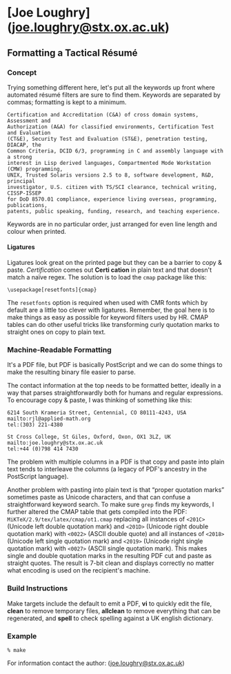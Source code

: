 [Joe Loughry] (joe.loughry@stx.ox.ac.uk)
============

Formatting a Tactical Résumé
----------------------------

### Concept
Trying something different here, let's put all the keywords up front where automated résumé filters
are sure to find them.  Keywords are separated by commas; formatting is kept to a minimum.

	Certification and Accreditation (C&A) of cross domain systems, Assessment and
	Authorization (A&A) for classified environments, Certification Test and Evaluation
	(CT&E), Security Test and Evaluation (ST&E), penetration testing, DIACAP, the
	Common Criteria, DCID 6/3, programming in C and assembly language with a strong
	interest in Lisp derived languages, Compartmented Mode Workstation (CMW) programming,
	UNIX, Trusted Solaris versions 2.5 to 8, software development, R&D, principal
	investigator, U.S. citizen with TS/SCI clearance, technical writing, CISSP-ISSEP
	for DoD 8570.01 compliance, experience living overseas, programming, publications,
	patents, public speaking, funding, research, and teaching experience.

Keywords are in no particular order, just arranged for even line length and colour when printed.

#### Ligatures
Ligatures look great on the printed page but they can be a barrier to copy & paste.  *Certification*
comes out **Certi cation** in plain text and that doesn't match a naïve regex.  The solution is to
load the `cmap` package like this:

    \usepackage[resetfonts]{cmap}

The `resetfonts` option is required when used with CMR fonts which by default are a little too
clever with ligatures.  Remember, the goal here is to make things as easy as possible for keyword
filters used by HR.  CMAP tables can do other useful tricks like transforming curly quotation marks
to straight ones on copy to plain text.

### Machine-Readable Formatting
It's a PDF file, but PDF is basically PostScript and we can do some things to make the resulting
binary file easier to parse.

The contact information at the top needs to be formatted better, ideally in a way that parses
straightforwardly both for humans and regular expressions.  To encourage copy & paste, I was thinking
of something like this:

    6214 South Krameria Street, Centennial, CO 80111-4243, USA
    mailto:rjl@applied-math.org
    tel:(303) 221-4380
    
    St Cross College, St Giles, Oxford, Oxon, OX1 3LZ, UK
    mailto:joe.loughry@stx.ox.ac.uk
    tel:+44 (0)798 414 7430

The problem with multiple columns in a PDF is that copy and paste into plain text tends to
interleave the columns (a legacy of PDF's ancestry in the PostScript language).

Another problem with pasting into plain text is that &#8220;proper quotation marks&#8221;
sometimes paste as Unicode characters, and that can confuse a straightforward keyword search.
To make sure `grep` finds my keywords, I further altered the CMAP table that gets compiled
into the PDF: `MiKTeX/2.9/tex/latex/cmap/ot1.cmap` replacing all instances of `<201C>` (Unicode
left double quotation mark) and `<201D>` (Unicode right double quotation mark) with `<0022>`
(ASCII double quote) and all instances of `<2018>` (Unicode left single quotation mark) and
`<2019>` (Unicode right single quotation mark) with `<0027>` (ASCII single quotation mark).
This makes single and double quotation marks in the resulting PDF cut and paste as straight
quotes.  The result is 7-bit clean and displays correctly no matter what encoding is used
on the recipient's machine.

### Build Instructions
Make targets include the default to emit a PDF, **vi** to quickly edit the file, **clean** to remove
temporary files, **allclean** to remove everything that can be regenerated, and **spell** to check
spelling against a UK english dictionary.

### Example
    % make

For information contact the author: (joe.loughry@stx.ox.ac.uk)
